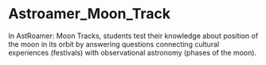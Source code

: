 # Astroamer_Moon_Track

In AstRoamer: Moon Tracks, students test their knowledge about position of the moon in its orbit by answering questions connecting cultural experiences (festivals) with observational astronomy (phases of the moon).
